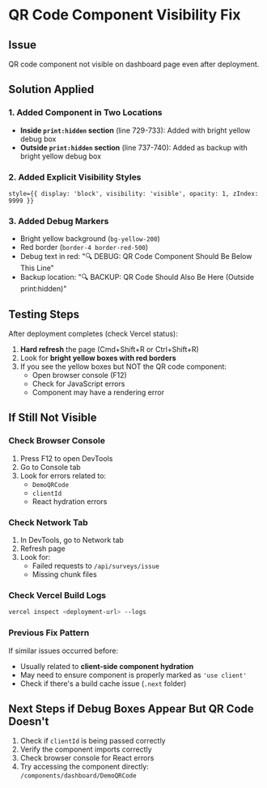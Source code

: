 # QR Code Component Visibility Fix

## Issue
QR code component not visible on dashboard page even after deployment.

## Solution Applied

### 1. Added Component in Two Locations
- **Inside `print:hidden` section** (line 729-733): Added with bright yellow debug box
- **Outside `print:hidden` section** (line 737-740): Added as backup with bright yellow debug box

### 2. Added Explicit Visibility Styles
```tsx
style={{ display: 'block', visibility: 'visible', opacity: 1, zIndex: 9999 }}
```

### 3. Added Debug Markers
- Bright yellow background (`bg-yellow-200`)
- Red border (`border-4 border-red-500`)
- Debug text in red: "🔍 DEBUG: QR Code Component Should Be Below This Line"
- Backup location: "🔍 BACKUP: QR Code Should Also Be Here (Outside print:hidden)"

## Testing Steps

After deployment completes (check Vercel status):
1. **Hard refresh** the page (Cmd+Shift+R or Ctrl+Shift+R)
2. Look for **bright yellow boxes with red borders**
3. If you see the yellow boxes but NOT the QR code component:
   - Open browser console (F12)
   - Check for JavaScript errors
   - Component may have a rendering error

## If Still Not Visible

### Check Browser Console
1. Press F12 to open DevTools
2. Go to Console tab
3. Look for errors related to:
   - `DemoQRCode`
   - `clientId`
   - React hydration errors

### Check Network Tab
1. In DevTools, go to Network tab
2. Refresh page
3. Look for:
   - Failed requests to `/api/surveys/issue`
   - Missing chunk files

### Check Vercel Build Logs
```bash
vercel inspect <deployment-url> --logs
```

### Previous Fix Pattern
If similar issues occurred before:
- Usually related to **client-side component hydration**
- May need to ensure component is properly marked as `'use client'`
- Check if there's a build cache issue (`.next` folder)

## Next Steps if Debug Boxes Appear But QR Code Doesn't

1. Check if `clientId` is being passed correctly
2. Verify the component imports correctly
3. Check browser console for React errors
4. Try accessing the component directly: `/components/dashboard/DemoQRCode`


